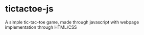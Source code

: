 # tictactoe-js
A simple tic-tac-toe game, made through javascript with webpage implementation through HTML/CSS
